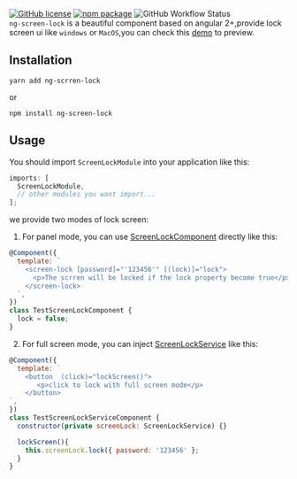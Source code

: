[![GitHub license](https://img.shields.io/github/license/CodingCloud9527/ng-screen-lock)](https://github.com/CodingCloud9527/ng-screen-lock/blob/master/LICENSE)
[![npm package](https://img.shields.io/npm/v/ng-screen-lock/latest)](https://www.npmjs.org/package/ng-screen-lock)
![GitHub Workflow Status](https://img.shields.io/github/workflow/status/CodingCloud9527/ng-screen-lock/ci)  
`ng-screen-lock` is a beautiful component based on angular 2+,provide lock screen ui like `windows` or `MacOS`,you can check this [demo](https://codingcloud9527.github.io/ng-screen-lock/) to preview.

## Installation

```shell script
yarn add ng-scrren-lock
```

or

```shell script
npm install ng-screen-lock
```

## Usage

You should import `ScreenLockModule` into your application like this:

```js
imports: [
  ScreenLockModule,
  // other modules you want import...
];
```

we provide two modes of lock screen:

1. For panel mode, you can use [ScreenLockComponent](https://github.com/CodingCloud9527/ng-screen-lock/blob/master/lib/src/screen-lock.component.ts) directly like this:

```js
@Component({
  template: `
    <screen-lock [password]="'123456'" [(lock)]="lock">
      <p>The scrren will be locked if the lock property become true</p>
    </screen-lock>
  `,
})
class TestScreenLockComponent {
  lock = false;
}
```

2. For full screen mode, you can inject [ScreenLockService](https://github.com/CodingCloud9527/ng-screen-lock/blob/master/lib/src/screen-lock.service.ts) like this:

```js
@Component({
  template: `
    <button  (click)="lockScreen()">
       <p>click to lock with full screen mode</p>
    </button>
`,
})
class TestScreenLockServiceComponent {
  constructor(private screenLock: ScreenLockService) {}

  lockScreen(){
    this.screenLock.lock({ password: '123456' };
  }
}
```

